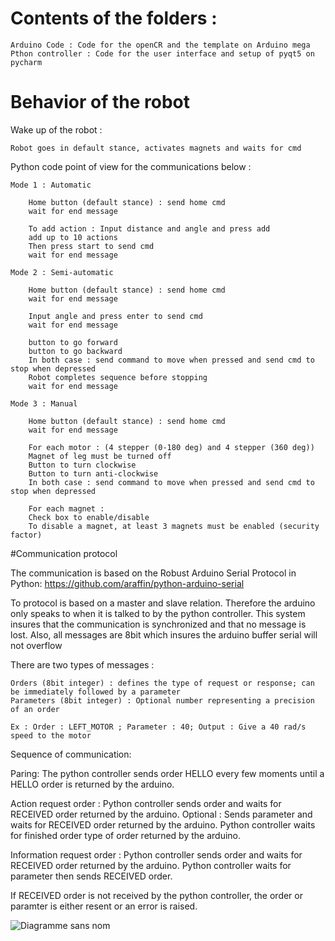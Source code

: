 # Contents of the folders :
    Arduino Code : Code for the openCR and the template on Arduino mega
    Pthon controller : Code for the user interface and setup of pyqt5 on pycharm

# Behavior of the robot 
Wake up of the robot : 

    Robot goes in default stance, activates magnets and waits for cmd
    
Python code point of view for the communications below :

    Mode 1 : Automatic

        Home button (default stance) : send home cmd
        wait for end message

        To add action : Input distance and angle and press add
        add up to 10 actions
        Then press start to send cmd
        wait for end message

    Mode 2 : Semi-automatic

        Home button (default stance) : send home cmd
        wait for end message

        Input angle and press enter to send cmd
        wait for end message

        button to go forward
        button to go backward
        In both case : send command to move when pressed and send cmd to stop when depressed
        Robot completes sequence before stopping
        wait for end message

    Mode 3 : Manual

        Home button (default stance) : send home cmd
        wait for end message

        For each motor : (4 stepper (0-180 deg) and 4 stepper (360 deg))
        Magnet of leg must be turned off
        Button to turn clockwise
        Button to turn anti-clockwise
        In both case : send command to move when pressed and send cmd to stop when depressed

        For each magnet :
        Check box to enable/disable
        To disable a magnet, at least 3 magnets must be enabled (security factor)

#Communication protocol

The communication is based on the Robust Arduino Serial Protocol in Python:
https://github.com/araffin/python-arduino-serial

To protocol is based on a master and slave relation. Therefore the arduino only speaks to when it is talked to by the python controller.
This system insures that the communication is synchronized and that no message is lost. Also, all messages are 8bit which insures the arduino buffer serial will not overflow

There are two types of messages :

    Orders (8bit integer) : defines the type of request or response; can be immediately followed by a parameter 
    Parameters (8bit integer) : Optional number representing a precision of an order 
  
    Ex : Order : LEFT_MOTOR ; Parameter : 40; Output : Give a 40 rad/s speed to the motor 
 
 Sequence of communication:
 
   Paring: 
   The python controller sends order HELLO every few moments until a HELLO order is returned by the arduino.
   
   Action request order :
   Python controller sends order and waits for RECEIVED order returned by the arduino.
   Optional : Sends parameter and waits for RECEIVED order returned by the arduino.
   Python controller waits for finished order type of order returned by the arduino.
    
   Information request order :
   Python controller sends order and waits for RECEIVED order returned by the arduino.
   Python controller waits for parameter then sends RECEIVED order.
    
   If RECEIVED order is not received by the python controller, the order or paramter is either resent or an error is raised.
   
   ![Diagramme sans nom](https://user-images.githubusercontent.com/61423054/155046882-bd427d14-defc-4da7-bac2-dcbce39e5b85.png)
    
